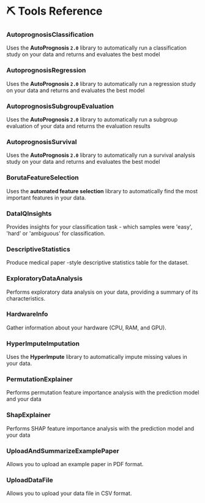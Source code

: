 # ⛏ Tools Reference

### AutoprognosisClassification
Uses the **AutoPrognosis `2.0`** library to automatically run a classification study on your data and returns and evaluates the best model

### AutoprognosisRegression
Uses the **AutoPrognosis `2.0`** library to automatically run a regression study on your data and returns and evaluates the best model

### AutoprognosisSubgroupEvaluation
Uses the **AutoPrognosis `2.0`** library to automatically run a subgroup evaluation of your data and returns the evaluation results

### AutoprognosisSurvival
Uses the **AutoPrognosis `2.0`** library to automatically run a survival analysis study on your data and returns and evaluates the best model

### BorutaFeatureSelection
Uses the **automated feature selection** library to automatically find the most important features in your data.

### DataIQInsights
Provides insights for your classification task - which samples were 'easy', 'hard' or 'ambiguous' for classification.

### DescriptiveStatistics
Produce medical paper -style descriptive statistics table for the dataset.

### ExploratoryDataAnalysis
Performs exploratory data analysis on your data, providing a summary of its characteristics.

### HardwareInfo
Gather information about your hardware (CPU, RAM, and GPU).

### HyperImputeImputation
Uses the **HyperImpute** library to automatically impute missing values in your data.

### PermutationExplainer
Performs permutation feature importance analysis with the prediction model and your data

### ShapExplainer
Performs SHAP feature importance analysis with the prediction model and your data

### UploadAndSummarizeExamplePaper
Allows you to upload an example paper in PDF format.

### UploadDataFile
Allows you to upload your data file in CSV format.
